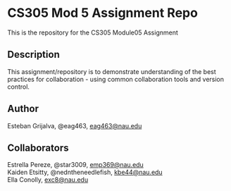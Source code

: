 # CS305 Mod 5 Assignment Repo
This is the repository for the CS305 Module05 Assignment  
## Description  
This assignment/repository is to demonstrate understanding of the best practices for collaboration - using common collaboration tools and version control.  
## Author  
Esteban Grijalva, @eag463, eag463@nau.edu 
## Collaborators  
Estrella Pereze, @star3009, emp369@nau.edu  
Kaiden Etsitty, @nedntheneedlefish, kbe44@nau.edu  
Ella Conolly, exc8@nau.edu  
